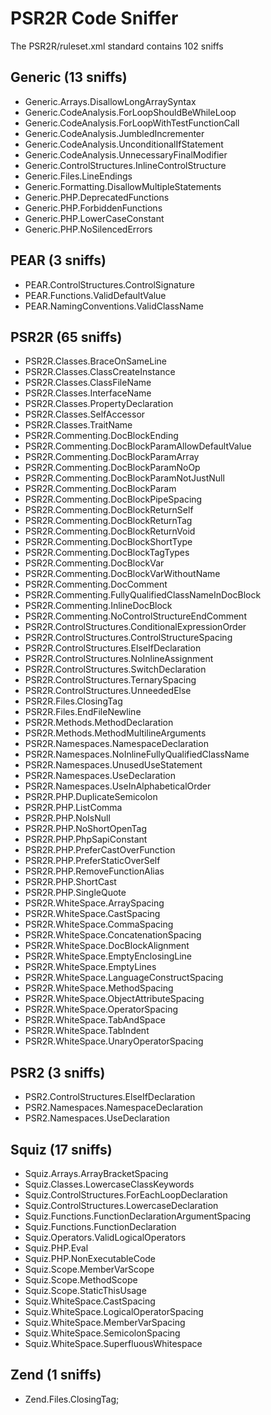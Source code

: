 # PSR2R Code Sniffer


The PSR2R/ruleset.xml standard contains 102 sniffs

Generic (13 sniffs)
-------------------
- Generic.Arrays.DisallowLongArraySyntax
- Generic.CodeAnalysis.ForLoopShouldBeWhileLoop
- Generic.CodeAnalysis.ForLoopWithTestFunctionCall
- Generic.CodeAnalysis.JumbledIncrementer
- Generic.CodeAnalysis.UnconditionalIfStatement
- Generic.CodeAnalysis.UnnecessaryFinalModifier
- Generic.ControlStructures.InlineControlStructure
- Generic.Files.LineEndings
- Generic.Formatting.DisallowMultipleStatements
- Generic.PHP.DeprecatedFunctions
- Generic.PHP.ForbiddenFunctions
- Generic.PHP.LowerCaseConstant
- Generic.PHP.NoSilencedErrors

PEAR (3 sniffs)
---------------
- PEAR.ControlStructures.ControlSignature
- PEAR.Functions.ValidDefaultValue
- PEAR.NamingConventions.ValidClassName

PSR2R (65 sniffs)
-----------------
- PSR2R.Classes.BraceOnSameLine
- PSR2R.Classes.ClassCreateInstance
- PSR2R.Classes.ClassFileName
- PSR2R.Classes.InterfaceName
- PSR2R.Classes.PropertyDeclaration
- PSR2R.Classes.SelfAccessor
- PSR2R.Classes.TraitName
- PSR2R.Commenting.DocBlockEnding
- PSR2R.Commenting.DocBlockParamAllowDefaultValue
- PSR2R.Commenting.DocBlockParamArray
- PSR2R.Commenting.DocBlockParamNoOp
- PSR2R.Commenting.DocBlockParamNotJustNull
- PSR2R.Commenting.DocBlockParam
- PSR2R.Commenting.DocBlockPipeSpacing
- PSR2R.Commenting.DocBlockReturnSelf
- PSR2R.Commenting.DocBlockReturnTag
- PSR2R.Commenting.DocBlockReturnVoid
- PSR2R.Commenting.DocBlockShortType
- PSR2R.Commenting.DocBlockTagTypes
- PSR2R.Commenting.DocBlockVar
- PSR2R.Commenting.DocBlockVarWithoutName
- PSR2R.Commenting.DocComment
- PSR2R.Commenting.FullyQualifiedClassNameInDocBlock
- PSR2R.Commenting.InlineDocBlock
- PSR2R.Commenting.NoControlStructureEndComment
- PSR2R.ControlStructures.ConditionalExpressionOrder
- PSR2R.ControlStructures.ControlStructureSpacing
- PSR2R.ControlStructures.ElseIfDeclaration
- PSR2R.ControlStructures.NoInlineAssignment
- PSR2R.ControlStructures.SwitchDeclaration
- PSR2R.ControlStructures.TernarySpacing
- PSR2R.ControlStructures.UnneededElse
- PSR2R.Files.ClosingTag
- PSR2R.Files.EndFileNewline
- PSR2R.Methods.MethodDeclaration
- PSR2R.Methods.MethodMultilineArguments
- PSR2R.Namespaces.NamespaceDeclaration
- PSR2R.Namespaces.NoInlineFullyQualifiedClassName
- PSR2R.Namespaces.UnusedUseStatement
- PSR2R.Namespaces.UseDeclaration
- PSR2R.Namespaces.UseInAlphabeticalOrder
- PSR2R.PHP.DuplicateSemicolon
- PSR2R.PHP.ListComma
- PSR2R.PHP.NoIsNull
- PSR2R.PHP.NoShortOpenTag
- PSR2R.PHP.PhpSapiConstant
- PSR2R.PHP.PreferCastOverFunction
- PSR2R.PHP.PreferStaticOverSelf
- PSR2R.PHP.RemoveFunctionAlias
- PSR2R.PHP.ShortCast
- PSR2R.PHP.SingleQuote
- PSR2R.WhiteSpace.ArraySpacing
- PSR2R.WhiteSpace.CastSpacing
- PSR2R.WhiteSpace.CommaSpacing
- PSR2R.WhiteSpace.ConcatenationSpacing
- PSR2R.WhiteSpace.DocBlockAlignment
- PSR2R.WhiteSpace.EmptyEnclosingLine
- PSR2R.WhiteSpace.EmptyLines
- PSR2R.WhiteSpace.LanguageConstructSpacing
- PSR2R.WhiteSpace.MethodSpacing
- PSR2R.WhiteSpace.ObjectAttributeSpacing
- PSR2R.WhiteSpace.OperatorSpacing
- PSR2R.WhiteSpace.TabAndSpace
- PSR2R.WhiteSpace.TabIndent
- PSR2R.WhiteSpace.UnaryOperatorSpacing

PSR2 (3 sniffs)
---------------
- PSR2.ControlStructures.ElseIfDeclaration
- PSR2.Namespaces.NamespaceDeclaration
- PSR2.Namespaces.UseDeclaration

Squiz (17 sniffs)
-----------------
- Squiz.Arrays.ArrayBracketSpacing
- Squiz.Classes.LowercaseClassKeywords
- Squiz.ControlStructures.ForEachLoopDeclaration
- Squiz.ControlStructures.LowercaseDeclaration
- Squiz.Functions.FunctionDeclarationArgumentSpacing
- Squiz.Functions.FunctionDeclaration
- Squiz.Operators.ValidLogicalOperators
- Squiz.PHP.Eval
- Squiz.PHP.NonExecutableCode
- Squiz.Scope.MemberVarScope
- Squiz.Scope.MethodScope
- Squiz.Scope.StaticThisUsage
- Squiz.WhiteSpace.CastSpacing
- Squiz.WhiteSpace.LogicalOperatorSpacing
- Squiz.WhiteSpace.MemberVarSpacing
- Squiz.WhiteSpace.SemicolonSpacing
- Squiz.WhiteSpace.SuperfluousWhitespace

Zend (1 sniffs)
---------------
- Zend.Files.ClosingTag;